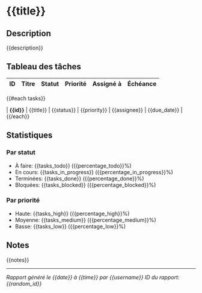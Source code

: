 # {{title}}

## Description

{{description}}

## Tableau des tâches

| ID | Titre | Statut | Priorité | Assigné à | Échéance |
|---|---|---|---|---|---|
{{#each tasks}}

| **{{id}}** | {{title}} | {{status}} | {{priority}} | {{assignee}} | {{due_date}} |
{{/each}}

## Statistiques

### Par statut

- À faire: {{tasks_todo}} ({{percentage_todo}}%)
- En cours: {{tasks_in_progress}} ({{percentage_in_progress}}%)
- Terminées: {{tasks_done}} ({{percentage_done}}%)
- Bloquées: {{tasks_blocked}} ({{percentage_blocked}}%)

### Par priorité

- Haute: {{tasks_high}} ({{percentage_high}}%)
- Moyenne: {{tasks_medium}} ({{percentage_medium}}%)
- Basse: {{tasks_low}} ({{percentage_low}}%)

## Notes

{{notes}}

---
*Rapport généré le {{date}} à {{time}} par {{username}}*
*ID du rapport: {{random_id}}*
